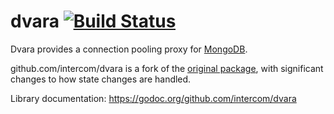 dvara [![Build Status](https://secure.travis-ci.org/intercom/dvara.png)](http://travis-ci.org/intercom/dvara)
=====

Dvara provides a connection pooling proxy for [MongoDB](http://www.mongodb.org/).

github.com/intercom/dvara is a fork of the [original package](http://blog.parse.com/2014/06/23/dvara/.), with significant changes to how state changes are handled.

Library documentation: https://godoc.org/github.com/intercom/dvara

